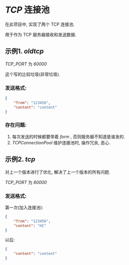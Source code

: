 # *TCP* 连接池

在此项目中, 实现了两个 TCP 连接池.

用于作为 TCP 服务器接收和发送数据.

## 示例1. *oldtcp*

*TCP_PORT* 为 *60000*

这个写的比较垃圾(非常垃圾).

### 发送格式:

```json
{
    "from": "123456",
    "content": "content"
}
```

### 存在问题:

1. 每次发送的时候都要带着 *form* , 否则服务器不知道是谁发的.
2. *TCPConnectionPool* 维护连接池时, 操作冗余, 恶心.

## 示例2. *tcp*

对上一个版本进行了优化, 解决了上一个版本的所有问题.

*TCP_PORT* 为 *60000*

### 发送格式:

第一次(加入连接池):

```json
{
    "from": "123456",
    "content": "HI"
}
```

以后:

```json
{
    "content": "content"
}
```




